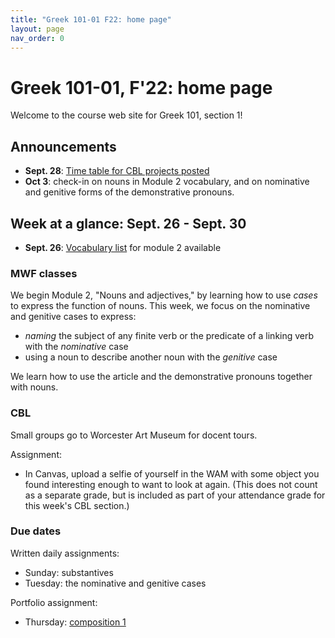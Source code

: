 ```yaml
---
title: "Greek 101-01 F22: home page"
layout: page
nav_order: 0
---
```




# Greek 101-01, F'22: home page

Welcome to the course web site for Greek 101, section 1! 


## Announcements

- **Sept. 28**: [Time table for CBL projects posted](./cblschedule/project/)
- **Oct 3**: check-in on nouns in Module 2 vocabulary, and on nominative and genitive forms of the demonstrative pronouns.

## Week at a glance: Sept. 26 - Sept. 30 

- **Sept. 26**: [Vocabulary list](./module2/vocab/) for module 2 available

### MWF classes

We begin Module 2, "Nouns and adjectives," by learning how to use *cases* to express the function of nouns.  This week, we focus on the nominative and genitive cases to express:

- *naming* the subject of any finite verb or the predicate of a linking verb with the *nominative* case 
- using a noun to describe another noun with the *genitive* case

We learn how to use the article and the demonstrative pronouns together with nouns.


### CBL

Small groups go to Worcester Art Museum for docent tours.

Assignment:


- In Canvas, upload a selfie of yourself in the WAM with some object you found interesting enough to want to look at again.  (This does not count as a separate grade, but is included as part of your attendance grade for this week's CBL section.)

### Due dates


Written daily assignments: 

- Sunday: substantives
- Tuesday: the nominative and genitive cases



Portfolio assignment:

- Thursday: [composition 1](https://hellenike.github.io/textbook/practice/module1/portfolio/composition/) 

